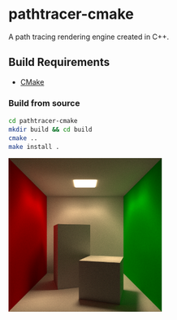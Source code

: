 # pathtracer-cmake

A path tracing rendering engine created in C++.

## Build Requirements
 - [CMake](https://cmake.org/)
 
 ### Build from source
 ```bash
cd pathtracer-cmake
mkdir build && cd build
cmake ..
make install .
```



<div>
  <img src="/Trophies/Trophy2.png?raw=true" width="60%" height="60%" />
  <!--<img src="https://github.com/alexdalat/pathtracer-cmake/blob/master/Trophies/Bear%20Spin.gif?raw=true" width="610" height="350" />-->
</div>
